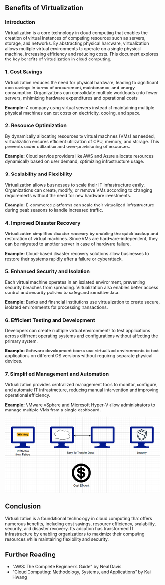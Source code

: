 ## Benefits of Virtualization

### Introduction

Virtualization is a core technology in cloud computing that enables the creation of virtual instances of computing resources such as servers, storage, and networks. By abstracting physical hardware, virtualization allows multiple virtual environments to operate on a single physical machine, increasing efficiency and reducing costs. This document explores the key benefits of virtualization in cloud computing.

### 1\. Cost Savings

Virtualization reduces the need for physical hardware, leading to significant cost savings in terms of procurement, maintenance, and energy consumption. Organizations can consolidate multiple workloads onto fewer servers, minimizing hardware expenditures and operational costs.

**Example:** A company using virtual servers instead of maintaining multiple physical machines can cut costs on electricity, cooling, and space.

### 2\. ****Resource Optimization****

By dynamically allocating resources to virtual machines (VMs) as needed, virtualization ensures efficient utilization of CPU, memory, and storage. This prevents under utilization and over-provisioning of resources.

**Example:** Cloud service providers like AWS and Azure allocate resources dynamically based on user demand, optimizing infrastructure usage.

### 3\. ****Scalability and Flexibility****

Virtualization allows businesses to scale their IT infrastructure easily. Organizations can create, modify, or remove VMs according to changing requirements without the need for new hardware investments.

**Example:** E-commerce platforms can scale their virtualized infrastructure during peak seasons to handle increased traffic.

### 4\. ****Improved Disaster Recovery****

Virtualization simplifies disaster recovery by enabling the quick backup and restoration of virtual machines. Since VMs are hardware-independent, they can be migrated to another server in case of hardware failure.

**Example:** Cloud-based disaster recovery solutions allow businesses to restore their systems rapidly after a failure or cyberattack.

### 5\. ****Enhanced Security and Isolation****

Each virtual machine operates in an isolated environment, preventing security breaches from spreading. Virtualization also enables better access control and security policies to safeguard sensitive data.

**Example:** Banks and financial institutions use virtualization to create secure, isolated environments for processing transactions.

### 6\. ****Efficient Testing and Development****

Developers can create multiple virtual environments to test applications across different operating systems and configurations without affecting the primary system.

**Example:** Software development teams use virtualized environments to test applications on different OS versions without requiring separate physical devices.

### 7\. ****Simplified Management and Automation****

Virtualization provides centralized management tools to monitor, configure, and automate IT infrastructure, reducing manual intervention and improving operational efficiency.

**Example:** VMware vSphere and Microsoft Hyper-V allow administrators to manage multiple VMs from a single dashboard.

![Benefits of cloud computing](/images/Benefits%20of%20cloud%20computing%20.png)
## Conclusion

Virtualization is a foundational technology in cloud computing that offers numerous benefits, including cost savings, resource efficiency, scalability, security, and disaster recovery. Its adoption has transformed IT infrastructure by enabling organizations to maximize their computing resources while maintaining flexibility and security.

## Further Reading

- "AWS: The Complete Beginner’s Guide" by Neal Davis
- "Cloud Computing: Methodology, Systems, and Applications" by Kai Hwang